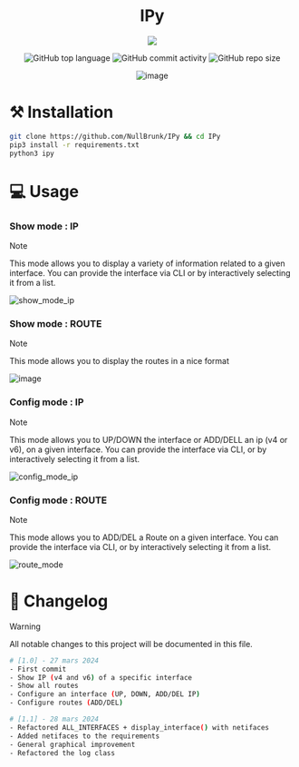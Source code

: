 <div align="center">

# IPy 
<img src="https://readme-typing-svg.demolab.com?font=Iosevka+Nerd+Font&weight=900&pause=1000&color=6791C9&background=0C0E0F00&center=true&vCenter=true&width=700&lines=A+python+GNU%2FLinux+networking+configuration+tool">
<br/>  
  
![GitHub top language](https://img.shields.io/github/languages/top/NullBrunk/IPy?style=for-the-badge)
![GitHub commit activity](https://img.shields.io/github/commit-activity/m/NullBrunk/IPy?style=for-the-badge)
![GitHub repo size](https://img.shields.io/github/repo-size/NullBrunk/IPy?style=for-the-badge)

![image](https://github.com/NullBrunk/IPy/assets/125673909/b7a577a4-76fb-485d-a33e-7e31c3642f6e)


</div>

# ⚒️ Installation
```bash
git clone https://github.com/NullBrunk/IPy && cd IPy
pip3 install -r requirements.txt
python3 ipy
```

# 💻 Usage 

### Show mode : IP
> [!NOTE]
> This mode allows you to display a variety of information related to a given interface. You can provide the interface via CLI or by interactively selecting it from a list.

![show_mode_ip](https://github.com/NullBrunk/IPy/assets/125673909/5da86a4c-cdb0-414c-8aa6-d873ca4e5cde)

### Show mode : ROUTE
> [!NOTE]
> This mode allows you to display the routes in a nice format

![image](https://github.com/NullBrunk/IPy/assets/125673909/ce1d2c97-02ec-4780-a132-d9c23efc34c2)


### Config mode : IP
> [!NOTE]
> This mode allows you to UP/DOWN the interface or ADD/DELL an ip (v4 or v6), on a given interface. You can provide the interface via CLI, or by interactively selecting it from a list.

![config_mode_ip](https://github.com/NullBrunk/IPy/assets/125673909/940bca59-5797-4fc9-a9c2-1843a10ba855)


### Config mode : ROUTE
> [!NOTE]
> This mode allows you to ADD/DEL a Route on a given interface. You can provide the interface via CLI, or by interactively selecting it from a list.

![route_mode](https://github.com/NullBrunk/IPy/assets/125673909/9ff3bd4b-42d8-4efc-a0c4-b5a4f1b976ea)


# 📖 Changelog

> [!WARNING]
> All notable changes to this project will be documented in this file.

```bash
# [1.0] - 27 mars 2024
- First commit
- Show IP (v4 and v6) of a specific interface
- Show all routes
- Configure an interface (UP, DOWN, ADD/DEL IP)
- Configure routes (ADD/DEL)

# [1.1] - 28 mars 2024
- Refactored ALL_INTERFACES + display_interface() with netifaces
- Added netifaces to the requirements
- General graphical improvement
- Refactored the log class
```
 

